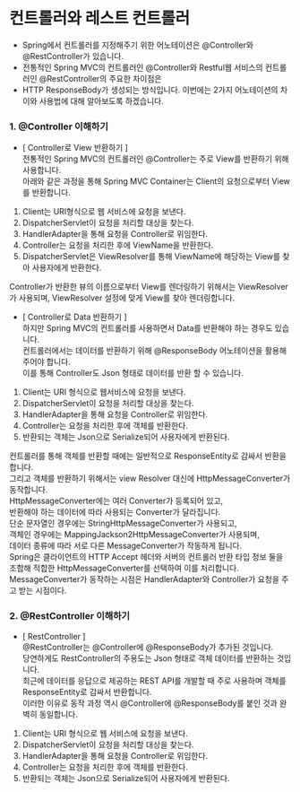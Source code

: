 
# 컨트롤러와 레스트 컨트롤러     
* Spring에서 컨트롤러를 지정해주기 위한 어노테이션은 @Controller와 @RestController가 있습니다.
* 전통적인 Spring MVC의 컨트롤러인 @Controller와 Restful웹 서비스의 컨트롤러인 @RestController의 주요한 차이점은
* HTTP ResponseBody가 생성되는 방식입니다. 이번에는 2가지 어노테이션의 차이와 사용법에 대해 알아보도록 하겠습니다.

### 1. @Controller 이해하기
*  [ Controller로 View 반환하기 ] <br>
전통적인 Spring MVC의 컨트롤러인 @Controller는 주로 View를 반환하기 위해 사용합니다. <br>
아래와 같은 과정을 통해 Spring MVC Container는 Client의 요청으로부터 View를 반환합니다.
1) Client는 URI형식으로 웹 서비스에 요청을 보낸다.
2) DispatcherServlet이 요청을 처리할 대상을 찾는다.
3) HandlerAdapter을 통해 요청을 Controller로 위임한다.
4) Controller는 요청을 처리한 후에 ViewName을 반환한다.
5) DispatcherServlet은 ViewResolver를 통해 ViewName에 해당하는 View를 찾아 사용자에게 반환한다.
     
Controller가 반환한 뷰의 이름으로부터 View를 렌더링하기 위해서는 ViewResolver가 사용되며, ViewResolver 설정에 맞게 View를 찾아 렌더링합니다.
     
*  [ Controller로 Data 반환하기 ] <br>
하지만 Spring MVC의 컨트롤러를 사용하면서 Data를 반환해야 하는 경우도 있습니다. <br>
컨트롤러에서는 데이터를 반환하기 위해 @ResponseBody 어노테이션을 활용해주어야 합니다. <br>
이를 통해 Controller도 Json 형태로 데이터를 반환 할 수 있습니다.
1) Client는 URI 형식으로 웹서비스에 요청을 보낸다.
2) DispatcherServlet이 요청을 처리할 대상을 찾는다.
3) HandlerAdapter을 통해 요청을 Controller로 위임한다.
4) Controller는 요청을 처리한 후에 객체를 반환한다.
5) 반환되는 객체는 Json으로 Serialize되어 사용자에게 반환된다.
     
컨트롤러를 통해 객체를 반환할 때에는 일반적으로 ResponseEntity로 감싸서 반환을 합니다. <br>
그리고 객체를 반환하기 위해서는 view Resolver 대신에 HttpMessageConverter가 동작합니다. <br>
HttpMessageConverter에는 여러 Converter가 등록되어 있고, <br>
반환해야 하는 데이터에 따라 사용되는 Converter가 달라집니다.  <br>
단순 문자열인 경우에는 StringHttpMessageConverter가 사용되고, <br>
객체인 경우에는 MappingJackson2HttpMessageConverter가 사용되며, <br>
데이터 종류에 따라 서로 다른 MessageConverter가 작동하게 됩니다. <br>
Spring은 클라이언트의 HTTP Accept 헤더와 서버의 컨트롤러 반환 타입 정보 둘을 조합해 적합한 HttpMessageConverter를 선택하여 이를 처리합니다. <br>
MessageConverter가 동작하는 시점은 HandlerAdapter와 Controller가 요청을 주고 받는 시점이다.
     
### 2. @RestController 이해하기
* [ RestController ] <br>
@RestController는 @Controller에 @ResponseBody가 추가된 것입니다. <br>
당연하게도 RestController의 주용도는 Json 형태로 객체 데이터를 반환하는 것입니다. <br>
최근에 데이터를 응답으로 제공하는 REST API를 개발할 때 주로 사용하며 객체를 ResponseEntity로 감싸서 반환합니다. <br>
이러한 이유로 동작 과정 역시 @Controller에 @ResponseBody를 붙인 것과 완벽히 동일합니다.
1) Client는 URI 형식으로 웹 서비스에 요청을 보낸다.
2) DispatcherServlet이 요청을 처리할 대상을 찾는다.
3) HandlerAdapter을 통해 요청을 Controller로 위임한다.
4) Controller는 요청을 처리한 후에 객체를 반환한다.
5) 반환되는 객체는 Json으로 Serialize되어 사용자에게 반환된다.
     
 

